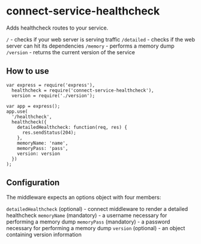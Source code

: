 # connect-service-healthcheck

Adds healthcheck routes to your service.

`/` - checks if your web server is serving traffic
`/detailed` - checks if the web server can hit its dependencies
`/memory` - performs a memory dump
`/version` - returns the current version of the service

## How to use

    var express = require('express'),
      healthcheck = require('connect-service-healthcheck'),
      version = require('./version');

    var app = express();
    app.use(
      '/healthcheck',
      healthcheck({
        detailedHealthcheck: function(req, res) {
          res.sendStatus(204);
        },
        memoryName: 'name',
        memoryPass: 'pass',
        version: version
      })
    );

## Configuration

The middleware expects an options object with four members:

`detailedHealthcheck` (optional) - connect middleware to render a detailed healthcheck
`memoryName` (mandatory) - a username necessary for performing a memory dump
`memoryPass` (mandatory) - a password necessary for performing a memory dump
`version` (optional) - an object containing version information
